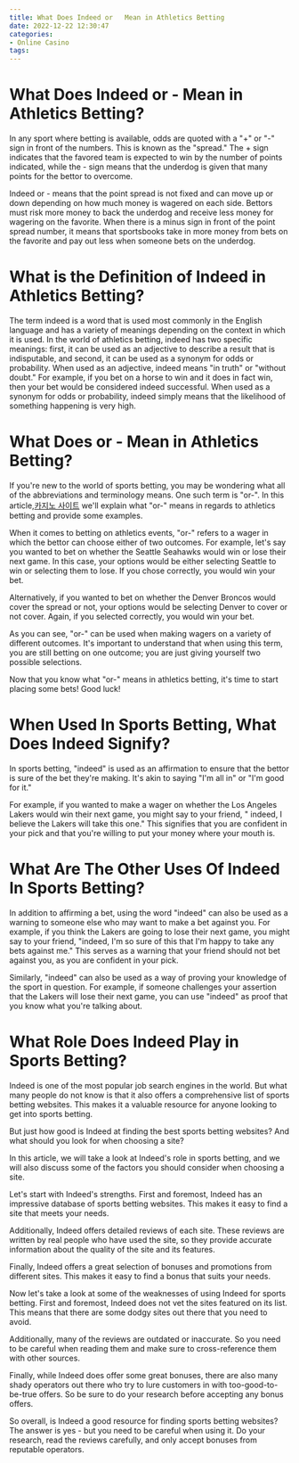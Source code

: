 ```yaml
---
title: What Does Indeed or   Mean in Athletics Betting
date: 2022-12-22 12:30:47
categories:
- Online Casino
tags:
---
```



#  What Does Indeed or - Mean in Athletics Betting?

In any sport where betting is available, odds are quoted with a "+" or "-" sign in front of the numbers. This is known as the "spread." The + sign indicates that the favored team is expected to win by the number of points indicated, while the - sign means that the underdog is given that many points for the bettor to overcome.

Indeed or - means that the point spread is not fixed and can move up or down depending on how much money is wagered on each side. Bettors must risk more money to back the underdog and receive less money for wagering on the favorite. When there is a minus sign in front of the point spread number, it means that sportsbooks take in more money from bets on the favorite and pay out less when someone bets on the underdog.

#  What is the Definition of Indeed in Athletics Betting?

The term indeed is a word that is used most commonly in the English language and has a variety of meanings depending on the context in which it is used. In the world of athletics betting, indeed has two specific meanings: first, it can be used as an adjective to describe a result that is indisputable, and second, it can be used as a synonym for odds or probability. When used as an adjective, indeed means "in truth" or "without doubt." For example, if you bet on a horse to win and it does in fact win, then your bet would be considered indeed successful. When used as a synonym for odds or probability, indeed simply means that the likelihood of something happening is very high.

#  What Does or - Mean in Athletics Betting?

If you're new to the world of sports betting, you may be wondering what all of the abbreviations and terminology means. One such term is "or-". In this article,[카지노 사이트](https://choegocasino.com/) we'll explain what "or-" means in regards to athletics betting and provide some examples.

When it comes to betting on athletics events, "or-" refers to a wager in which the bettor can choose either of two outcomes. For example, let's say you wanted to bet on whether the Seattle Seahawks would win or lose their next game. In this case, your options would be either selecting Seattle to win or selecting them to lose. If you chose correctly, you would win your bet.

Alternatively, if you wanted to bet on whether the Denver Broncos would cover the spread or not, your options would be selecting Denver to cover or not cover. Again, if you selected correctly, you would win your bet.

As you can see, "or-" can be used when making wagers on a variety of different outcomes. It's important to understand that when using this term, you are still betting on one outcome; you are just giving yourself two possible selections.

Now that you know what "or-" means in athletics betting, it's time to start placing some bets! Good luck!

#  When Used In Sports Betting, What Does Indeed Signify?

In sports betting, "indeed" is used as an affirmation to ensure that the bettor is sure of the bet they're making. It's akin to saying "I'm all in" or "I'm good for it."

For example, if you wanted to make a wager on whether the Los Angeles Lakers would win their next game, you might say to your friend, " indeed, I believe the Lakers will take this one." This signifies that you are confident in your pick and that you're willing to put your money where your mouth is.

# What Are The Other Uses Of Indeed In Sports Betting?

In addition to affirming a bet, using the word "indeed" can also be used as a warning to someone else who may want to make a bet against you. For example, if you think the Lakers are going to lose their next game, you might say to your friend, "indeed, I'm so sure of this that I'm happy to take any bets against me." This serves as a warning that your friend should not bet against you, as you are confident in your pick.

Similarly, "indeed" can also be used as a way of proving your knowledge of the sport in question. For example, if someone challenges your assertion that the Lakers will lose their next game, you can use "indeed" as proof that you know what you're talking about.

#  What Role Does Indeed Play in Sports Betting?

Indeed is one of the most popular job search engines in the world. But what many people do not know is that it also offers a comprehensive list of sports betting websites. This makes it a valuable resource for anyone looking to get into sports betting.

But just how good is Indeed at finding the best sports betting websites? And what should you look for when choosing a site?

In this article, we will take a look at Indeed's role in sports betting, and we will also discuss some of the factors you should consider when choosing a site.

Let's start with Indeed's strengths. First and foremost, Indeed has an impressive database of sports betting websites. This makes it easy to find a site that meets your needs.

Additionally, Indeed offers detailed reviews of each site. These reviews are written by real people who have used the site, so they provide accurate information about the quality of the site and its features.

Finally, Indeed offers a great selection of bonuses and promotions from different sites. This makes it easy to find a bonus that suits your needs.

Now let's take a look at some of the weaknesses of using Indeed for sports betting. First and foremost, Indeed does not vet the sites featured on its list. This means that there are some dodgy sites out there that you need to avoid.

Additionally, many of the reviews are outdated or inaccurate. So you need to be careful when reading them and make sure to cross-reference them with other sources.

Finally, while Indeed does offer some great bonuses, there are also many shady operators out there who try to lure customers in with too-good-to-be-true offers. So be sure to do your research before accepting any bonus offers.

So overall, is Indeed a good resource for finding sports betting websites? The answer is yes - but you need to be careful when using it. Do your research, read the reviews carefully, and only accept bonuses from reputable operators.